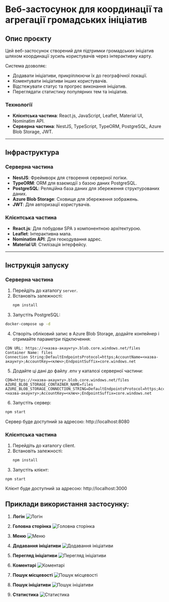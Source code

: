 # Веб-застосунок для координації та агрегації громадських ініціатив

## Опис проєкту

Цей веб-застосунок створений для підтримки громадських ініціатив шляхом координації зусиль користувачів через інтерактивну карту.

Система дозволяє:

- Додавати ініціативи, прикріплюючи їх до географічної локації.
- Коментувати ініціативи інших користувачів.
- Відстежувати статус та прогрес виконання ініціатив.
- Переглядати статистику популярних тем та ініціатив.

### Технології

- **Клієнтська частина**: React.js, JavaScript, Leaflet, Material UI, Nominatim API.
- **Серверна частина**: NestJS, TypeScript, TypeORM, PostgreSQL, Azure Blob Storage, JWT.

---

## Інфраструктура

### Серверна частина

- **NestJS**: Фреймворк для створення серверної логіки.
- **TypeORM**: ORM для взаємодії з базою даних PostgreSQL.
- **PostgreSQL**: Реляційна база даних для збереження структурованих даних.
- **Azure Blob Storage**: Сховище для збереження зображень.
- **JWT**: Для авторизації користувачів.

### Клієнтська частина

- **React.js**: Для побудови SPA з компонентною архітектурою.
- **Leaflet**: Інтерактивна мапа.
- **Nominatim API**: Для геокодування адрес.
- **Material UI**: Стилізація інтерфейсу.

---

## Інструкція запуску

### Серверна частина

1. Перейдіть до каталогу `server`.
2. Встановіть залежності:
   ```bash
   npm install
   ```
3. Запустіть PostgreSQL:

```bash
docker-compose up -d
```

4. Створіть обліковий запис в Azure Blob Storage, додайте контейнер і отримайте параметри підключення:

```env
CDN URL: https://<назва-акаунту>.blob.core.windows.net/files
Container Name: files
Connection String:DefaultEndpointsProtocol=https;AccountName=<назва-акаунту>;AccountKey=<ключ>;EndpointSuffix=core.windows.net
```

5. Додайте ці дані до файлу .env у каталозі серверної частини:

```env
CDN=https://<назва-акаунту>.blob.core.windows.net/files
AZURE_BLOB_STORAGE_CONTAINER_NAME=files
AZURE_BLOB_STORAGE_CONNECTION_STRING=DefaultEndpointsProtocol=https;AccountName=<назва-акаунту>;AccountKey=<ключ>;EndpointSuffix=core.windows.net
```

6. Запустіть сервер:

```bash
npm start
```

Сервер буде доступний за адресою: http://localhost:8080

### Клієнтська частина

1. Перейдіть до каталогу client.
2. Встановіть залежності:
   ```bash
   npm install
   ```
3. Запустіть клієнт:

```
npm start
```

Клієнт буде доступний за адресою: http://localhost:3000

## Приклади використання застосунку:

1. **Логін**
   ![Логін](assets/login.png)

2. **Головна сторінка**
   ![Головна сторінка](assets/homepage.png)

3. **Меню**
   ![Меню](assets/menu.png)

4. **Додавання ініціативи**
   ![Додавання ініціативи](assets/add.png)

5. **Перегляд ініціативи**
   ![Перегляд ініціативи](assets/view.png)

6. **Коментарі**
   ![Коментарі](assets/comments.png)

7. **Пошук місцевості**
   ![Пошук місцевості](assets/location.png)

8. **Пошук ініціативи**
   ![Пошук ініціативи](assets/search.png)

9. **Статистика**
   ![Статистика](assets/statistics.png)

